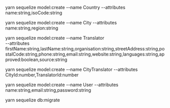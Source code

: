 yarn sequelize model:create --name Country --attributes name:string,isoCode:string

yarn sequelize model:create --name City --attributes name:string,region:string

yarn sequelize model:create --name Translator \
  --attributes firstName:string,lastName:string,organisation:string,streetAddress:string,postalCode:string,phone:string,email:string,website:string,languages:string,approved:boolean,source:string

yarn sequelize model:create --name CityTranslator --attributes CityId:number,TranslatorId:number

yarn sequelize model:create --name User --attributes name:string,email:string,password:string

yarn sequelize db:migrate
